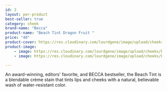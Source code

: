 ```yaml
---
id: 2
layout: per-product
best-seller: true
category: cheek
brand-name: "Becca"
product-name: "Beach Tint Dragon Fruit "
price: "40"
product-cover: https://res.cloudinary.com/lourdgene/image/upload/cheeks/becca-blush/cover-image.jpg
product-image:
    - image: https://res.cloudinary.com/lourdgene/image/upload/cheeks/becca-blush/cover-image.jpg
    - image: https://res.cloudinary.com/lourdgene/image/upload/cheeks/becca-blush/tint-dragonfruit550x550.jpg

---
```

An award-winning, editors' favorite, and BECCA bestseller, the Beach Tint is a blendable crème stain that tints lips and cheeks with a natural, believable wash of water-resistant color.

